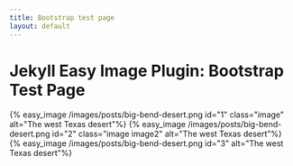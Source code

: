 ```yaml
---
title: Bootstrap test page
layout: default
---
```


# Jekyll Easy Image Plugin: Bootstrap Test Page
{% easy_image /images/posts/big-bend-desert.png id="1" class="image" alt="The west Texas desert"%}
{% easy_image /images/posts/big-bend-desert.png id="2" class="image image2" alt="The west Texas desert"%}
{% easy_image /images/posts/big-bend-desert.png id="3" alt="The west Texas desert"%}
